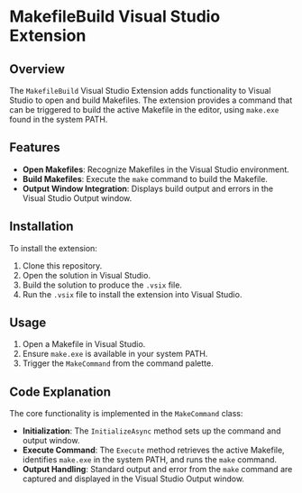# MakefileBuild Visual Studio Extension

## Overview

The `MakefileBuild` Visual Studio Extension adds functionality to Visual Studio to open and build Makefiles. The extension provides a command that can be triggered to build the active Makefile in the editor, using `make.exe` found in the system PATH.

## Features

- **Open Makefiles**: Recognize Makefiles in the Visual Studio environment.
- **Build Makefiles**: Execute the `make` command to build the Makefile.
- **Output Window Integration**: Displays build output and errors in the Visual Studio Output window.

## Installation

To install the extension:
1. Clone this repository.
2. Open the solution in Visual Studio.
3. Build the solution to produce the `.vsix` file.
4. Run the `.vsix` file to install the extension into Visual Studio.

## Usage

1. Open a Makefile in Visual Studio.
2. Ensure `make.exe` is available in your system PATH.
3. Trigger the `MakeCommand` from the command palette.

## Code Explanation

The core functionality is implemented in the `MakeCommand` class:

- **Initialization**: The `InitializeAsync` method sets up the command and output window.
- **Execute Command**: The `Execute` method retrieves the active Makefile, identifies `make.exe` in the system PATH, and runs the `make` command.
- **Output Handling**: Standard output and error from the `make` command are captured and displayed in the Visual Studio Output window.


